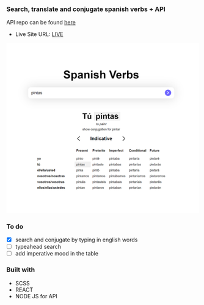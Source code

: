 ### Search, translate and conjugate spanish verbs + API

API repo can be found [here](https://github.com/Abrosss/es_conjunction_API)

- Live Site URL: [LIVE](https://spanish-verbs.netlify.app/)

![](./spanish.png)
### To do
  - [x] search and conjugate by typing in english words
  - [ ] typeahead search
  - [ ] add imperative mood in the table
  
### Built with

- SCSS 
- REACT
- NODE JS for API



